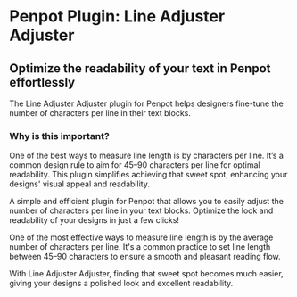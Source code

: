 # Penpot Plugin: Line Adjuster Adjuster

## Optimize the readability of your text in Penpot effortlessly

The Line Adjuster Adjuster plugin for Penpot helps designers fine-tune the number of characters per line in their text blocks.

### Why is this important?

One of the best ways to measure line length is by characters per line. It’s a common design rule to aim for 45–90 characters per line for optimal readability. This plugin simplifies achieving that sweet spot, enhancing your designs' visual appeal and readability.

A simple and efficient plugin for Penpot that allows you to easily adjust the number of characters per line in your text blocks. Optimize the look and readability of your designs in just a few clicks!

One of the most effective ways to measure line length is by the average number of characters per line. It's a common practice to set line length between 45–90 characters to ensure a smooth and pleasant reading flow.

With Line Adjuster Adjuster, finding that sweet spot becomes much easier, giving your designs a polished look and excellent readability.

